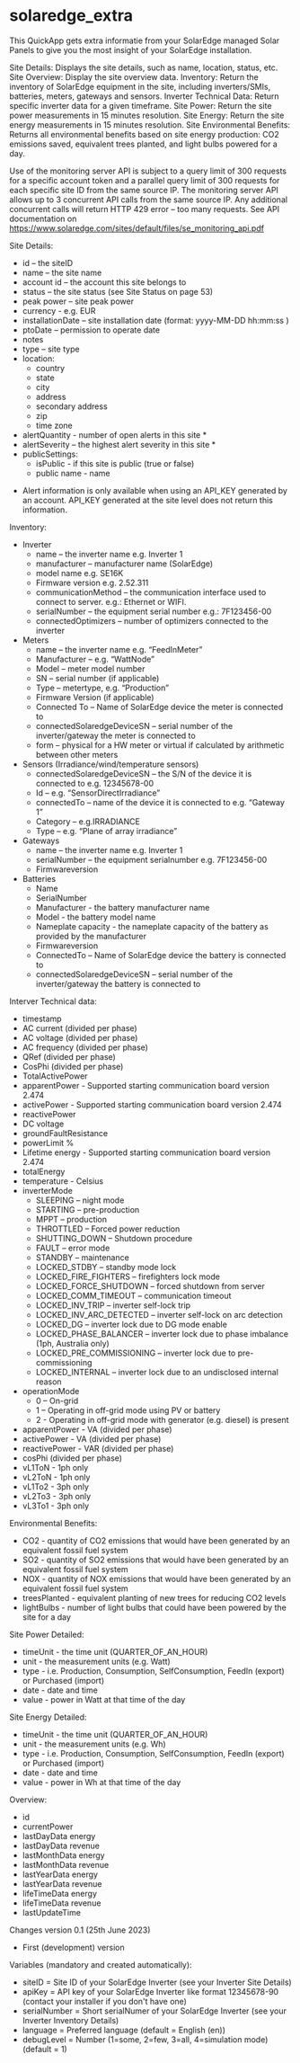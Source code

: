 # solaredge_extra

This QuickApp gets extra informatie from your SolarEdge managed Solar Panels to give you the most insight of your SolarEdge installation. 

Site Details: Displays the site details, such as name, location, status, etc.
Site Overview: Display the site overview data.
Inventory: Return the inventory of SolarEdge equipment in the site, including inverters/SMIs, batteries, meters, gateways and sensors.
Inverter Technical Data: Return specific inverter data for a given timeframe.
Site Power: Return the site power measurements in 15 minutes resolution.
Site Energy: Return the site energy measurements in 15 minutes resolution.
Site Environmental Benefits: Returns all environmental benefits based on site energy production: CO2 emissions saved, equivalent trees planted, and light bulbs powered for a day.


Use of the monitoring server API is subject to a query limit of 300 requests for a specific account token and a parallel query limit of 300 requests for each specific site ID from the same source IP. The monitoring server API allows up to 3 concurrent API calls from the same source IP. Any additional concurrent calls will return HTTP 429 error – too many requests.
See API documentation on https://www.solaredge.com/sites/default/files/se_monitoring_api.pdf 


Site Details:
- id – the siteID
- name – the site name
- account id – the account this site belongs to
- status – the site status (see Site Status on page 53)
- peak power – site peak power
- currency - e.g. EUR
- installationDate – site installation date (format: yyyy-MM-DD hh:mm:ss )
- ptoDate – permission to operate date
- notes
- type – site type
- location:
  - country
  - state
  - city
  - address
  - secondary address
  - zip
  - time zone
- alertQuantity - number of open alerts in this site *
- alertSeverity – the highest alert severity in this site *
- publicSettings:
  - isPublic - if this site is public (true or false)
  - public name - name
* Alert information is only available when using an API_KEY generated by an account. API_KEY generated at the site level does not return this information.

Inventory:
- Inverter 
  - name – the inverter name e.g. Inverter 1
  - manufacturer – manufacturer name (SolarEdge)
  - model name e.g. SE16K
  - Firmware version e.g. 2.52.311
  - communicationMethod – the communication interface used to connect to server. e.g.: Ethernet or WIFI.
  - serialNumber – the equipment serial number e.g.: 7F123456-00
  - connectedOptimizers – number of optimizers connected to the inverter
- Meters
  - name – the inverter name e.g. “FeedInMeter”
  - Manufacturer – e.g. “WattNode”
  - Model – meter model number
  - SN – serial number (if applicable)
  - Type – metertype, e.g. “Production”
  - Firmware Version (if applicable)
  - Connected To – Name of SolarEdge device the meter is connected to
  - connectedSolaredgeDeviceSN – serial number of the inverter/gateway the meter is connected to
  - form – physical for a HW meter or virtual if calculated by arithmetic between other meters
- Sensors (Irradiance/wind/temperature sensors)
  - connectedSolaredgeDeviceSN – the S/N of the device it is connected to e.g. 12345678-00
  - Id – e.g. “SensorDirectIrradiance”
  - connectedTo – name of the device it is connected to e.g. “Gateway 1”
  - Category – e.g.IRRADIANCE
  - Type – e.g. “Plane of array irradiance”
- Gateways
  - name – the inverter name e.g. Inverter 1
  - serialNumber – the equipment serialnumber e.g. 7F123456-00
  - Firmwareversion
- Batteries
  - Name
  - SerialNumber
  - Manufacturer - the battery manufacturer name
  - Model - the battery model name
  - Nameplate capacity - the nameplate capacity of the battery as provided by the manufacturer
  - Firmwareversion
  - ConnectedTo – Name of SolarEdge device the battery is connected to
  - connectedSolaredgeDeviceSN – serial number of the inverter/gateway the battery is connected to

Interver Technical data:
- timestamp 
- AC current (divided per phase)
- AC voltage (divided per phase)
- AC frequency (divided per phase) 
- QRef (divided per phase)
- CosPhi (divided per phase)
- TotalActivePower 
- apparentPower - Supported starting communication board version 2.474
- activePower - Supported starting communication board version 2.474
- reactivePower
- DC voltage 
- groundFaultResistance 
- powerLimit %
- Lifetime energy - Supported starting communication board version 2.474
- totalEnergy 
- temperature - Celsius
- inverterMode 
  - SLEEPING – night mode
  - STARTING – pre-production
  - MPPT – production
  - THROTTLED – Forced power reduction
  - SHUTTING_DOWN – Shutdown procedure
  - FAULT – error mode
  - STANDBY – maintenance
  - LOCKED_STDBY – standby mode lock
  - LOCKED_FIRE_FIGHTERS – firefighters lock mode
  - LOCKED_FORCE_SHUTDOWN – forced shutdown from server
  - LOCKED_COMM_TIMEOUT – communication timeout
  - LOCKED_INV_TRIP – inverter self-lock trip
  - LOCKED_INV_ARC_DETECTED – inverter self-lock on arc detection
  - LOCKED_DG – inverter lock due to DG mode enable
  - LOCKED_PHASE_BALANCER – inverter lock due to phase imbalance (1ph, Australia only) 
  - LOCKED_PRE_COMMISSIONING – inverter lock due to pre-commissioning
  - LOCKED_INTERNAL – inverter lock due to an undisclosed internal reason
- operationMode
  - 0 – On-grid
  - 1 – Operating in off-grid mode using PV or battery
  - 2 - Operating in off-grid mode with generator (e.g. diesel) is present
- apparentPower - VA (divided per phase) 
- activePower - VA (divided per phase) 
- reactivePower - VAR (divided per phase) 
- cosPhi (divided per phase) 
- vL1ToN - 1ph only 
- vL2ToN - 1ph only 
- vL1To2 - 3ph only
- vL2To3 - 3ph only
- vL3To1 - 3ph only

Environmental Benefits:
- CO2 - quantity of CO2 emissions that would have been generated by an equivalent fossil fuel system
- SO2 - quantity of SO2 emissions that would have been generated by an equivalent fossil fuel system
- NOX - quantity of NOX emissions that would have been generated by an equivalent fossil fuel system
- treesPlanted - equivalent planting of new trees for reducing CO2 levels
- lightBulbs - number of light bulbs that could have been powered by the site for a day

Site Power Detailed:
- timeUnit - the time unit (QUARTER_OF_AN_HOUR)
- unit - the measurement units (e.g. Watt)
- type - i.e. Production, Consumption, SelfConsumption, FeedIn (export) or Purchased (import)
- date - date and time
- value - power in Watt at that time of the day

Site Energy Detailed:
- timeUnit - the time unit (QUARTER_OF_AN_HOUR)
- unit - the measurement units (e.g. Wh)
- type - i.e. Production, Consumption, SelfConsumption, FeedIn (export) or Purchased (import)
- date - date and time
- value - power in Wh at that time of the day

Overview:
- id
- currentPower
- lastDayData energy
- lastDayData revenue
- lastMonthData energy
- lastMonthData revenue
- lastYearData energy
- lastYearData revenue
- lifeTimeData energy
- lifeTimeData revenue
- lastUpdateTime


Changes version 0.1 (25th June 2023)
- First (development) version


Variables (mandatory and created automatically): 
- siteID = Site ID of your SolarEdge Inverter (see your Inverter Site Details)
- apiKey = API key of your SolarEdge Inverter like format 12345678-90 (contact your installer if you don't have one)
- serialNumber = Short serialNumer of your SolarEdge Inverter (see your Inverter Inventory Details)
- language = Preferred language (default = English (en)) 
- debugLevel = Number (1=some, 2=few, 3=all, 4=simulation mode) (default = 1)
